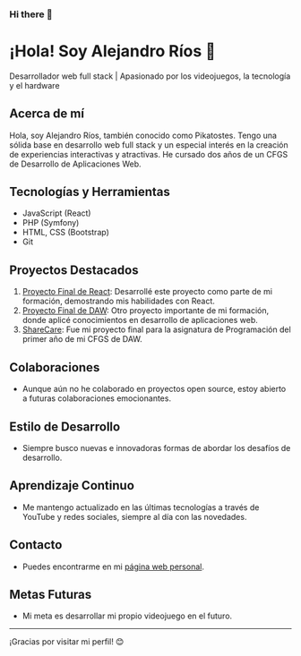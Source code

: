 ### Hi there 👋
# ¡Hola! Soy Alejandro Ríos 👋
Desarrollador web full stack | Apasionado por los videojuegos, la tecnología y el hardware

## Acerca de mí
Hola, soy Alejandro Ríos, también conocido como Pikatostes. Tengo una sólida base en desarrollo web full stack y un especial interés en la creación de experiencias interactivas y atractivas. He cursado dos años de un CFGS de Desarrollo de Aplicaciones Web.

## Tecnologías y Herramientas
- JavaScript (React)
- PHP (Symfony)
- HTML, CSS (Bootstrap)
- Git

## Proyectos Destacados
1. [Proyecto Final de React](https://github.com/pikatostes/proyecto-final-react): Desarrollé este proyecto como parte de mi formación, demostrando mis habilidades con React.
2. [Proyecto Final de DAW](https://github.com/pikatostes/Proyecto-Final-DAW): Otro proyecto importante de mi formación, donde aplicé conocimientos en desarrollo de aplicaciones web.
3. [ShareCare](https://github.com/pikatostes/ShareCare): Fue mi proyecto final para la asignatura de Programación del primer año de mi CFGS de DAW.

## Colaboraciones
- Aunque aún no he colaborado en proyectos open source, estoy abierto a futuras colaboraciones emocionantes.

## Estilo de Desarrollo
- Siempre busco nuevas e innovadoras formas de abordar los desafíos de desarrollo.

## Aprendizaje Continuo
- Me mantengo actualizado en las últimas tecnologías a través de YouTube y redes sociales, siempre al día con las novedades.

## Contacto
- Puedes encontrarme en mi [página web personal](https://pikatostes.github.io/).

## Metas Futuras
- Mi meta es desarrollar mi propio videojuego en el futuro.

---

¡Gracias por visitar mi perfil! 😊
